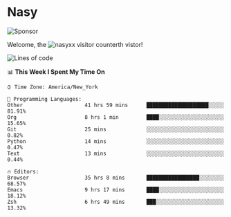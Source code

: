 # Nasy

<!--
<p align="center">
<img height="200" src="https://github-readme-stats.vercel.app/api?username=nasyxx&count_private=true&show_icons=true&theme=dracula&include_all_commits=true"/>
<img height="200" src="https://github-readme-stats.vercel.app/api/top-langs/?username=nasyxx&theme=dracula&hide=html,jupyter+notebook&count_private=true&show_icons=true"/>
</p>

  
----------------
-->

![Sponsor](https://img.shields.io/static/v1.svg?label=Sponsor&message=%E2%9D%A4&logo=GitHub&style=flat&color=pink)
 
Welcome, the ![nasyxx visitor counter](https://count.getloli.com/get/@nasyxx?theme=rule34)th vistor!
 
<!--START_SECTION:waka-->
![Lines of code](https://img.shields.io/badge/From%20Hello%20World%20I%27ve%20Written-599845%20lines%20of%20code-blue)

📊 **This Week I Spent My Time On** 

```text
⌚︎ Time Zone: America/New_York

💬 Programming Languages: 
Other                    41 hrs 59 mins      ████████████████████░░░░░   81.91% 
Org                      8 hrs 1 min         ████░░░░░░░░░░░░░░░░░░░░░   15.65% 
Git                      25 mins             ░░░░░░░░░░░░░░░░░░░░░░░░░   0.82% 
Python                   14 mins             ░░░░░░░░░░░░░░░░░░░░░░░░░   0.47% 
Text                     13 mins             ░░░░░░░░░░░░░░░░░░░░░░░░░   0.44%

🔥 Editors: 
Browser                  35 hrs 8 mins       █████████████████░░░░░░░░   68.57% 
Emacs                    9 hrs 17 mins       ████░░░░░░░░░░░░░░░░░░░░░   18.12% 
Zsh                      6 hrs 49 mins       ███░░░░░░░░░░░░░░░░░░░░░░   13.32%

```


<!--END_SECTION:waka-->

<!-- ![visitors](https://visitor-badge.laobi.icu/badge?page_id=nasyxx.nasyxx) -->
